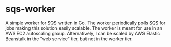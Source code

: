 # sqs-worker
A simple worker for SQS written in Go. The worker periodically polls SQS for jobs making this solution easily scalable.
The worker is meant for use in an AWS EC2 autoscaling group.
Alternatively, I can be scaled by AWS Elastic Beanstalk in the "web service" tier, but not in the worker tier.
